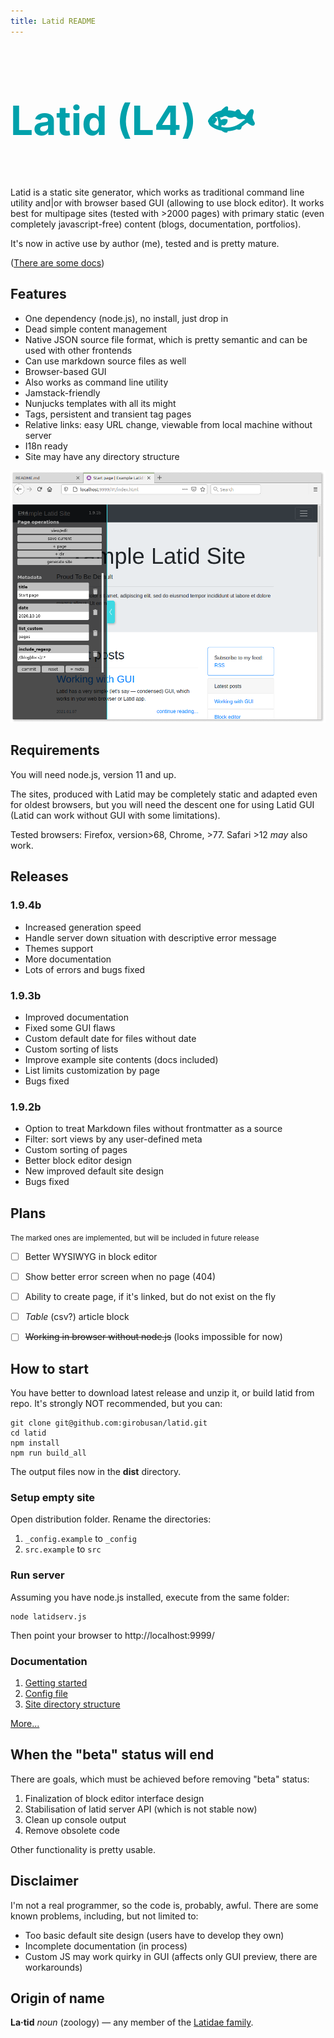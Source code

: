 ```yaml
---
title: Latid README
---
```

<span style='color:#00a1ab'>
<h1 style='font-size:4rem'> Latid (L4) &#128031;</h1>
</span>

Latid is a static site generator, which works as traditional 
command line utility and|or with browser based GUI (allowing to use block editor). 
It works best for multipage sites (tested with >2000 pages) with primary static 
(even completely 
javascript-free) content (blogs, documentation, portfolios).

It's now in active use by author (me), tested and is pretty mature.

([There are some docs](docs/en/index.md))

## Features

- One dependency (node.js), no install, just drop in
- Dead simple content management 
- Native JSON source file format, which is pretty semantic and can be used with other frontends
- Can use markdown source files as well
- Browser-based GUI
- Also works as command line utility
- Jamstack-friendly
- Nunjucks templates with all its might
- Tags, persistent and transient tag pages
- Relative links: easy URL change, viewable from local machine without server
- I18n ready
- Site may have any directory structure

![screenshot](docs/pix/readme_cover.png) 

## Requirements

You will need node.js, version 11 and up.

The sites, produced with Latid may be completely static and adapted even 
for oldest browsers, but you will need the descent one for using Latid GUI (Latid can 
  work without GUI with some limitations). 

Tested browsers: Firefox, version>68, Chrome, >77. Safari >12 _may_ also work. 

## Releases

### 1.9.4b

- Increased generation speed
- Handle server down situation with descriptive error message
- Themes support 
- More documentation
- Lots of errors and bugs fixed

### 1.9.3b

-  Improved documentation
-  Fixed some GUI flaws 
-  Custom default date for files without date
-  Custom sorting of lists
-  Improve example site contents (docs included)
-  List limits customization by page
-  Bugs fixed


### 1.9.2b

- Option to treat Markdown files without frontmatter as a source 
- Filter: sort views by any user-defined meta 
- Custom sorting of pages 
- Better block editor design
- New improved default site design
- Bugs fixed


## Plans 
<small>The marked ones are implemented, but will be included in future release</small>

- [ ] Better WYSIWYG in block editor
- [ ] Show better error screen when no page (404)
- [ ] Ability to create page, if it's linked, but do not exist on the fly
- [ ] _Table_ (csv?) article block
- [ ] ~~Working in browser without node.js~~ (looks impossible for now)


## How to start 

You have better to download latest release and unzip it, or build latid from repo.
It's strongly NOT recommended, but you can:

    git clone git@github.com:girobusan/latid.git
    cd latid 
    npm install
    npm run build_all

The output files now in the **dist** directory.


### Setup empty site

Open distribution folder. Rename the directories:

1. `_config.example` to `_config`
2. `src.example` to `src`

### Run server

Assuming you have node.js installed, execute from the same folder:

    node latidserv.js

Then point your browser to http://localhost:9999/ 

### Documentation

1. [Getting started](docs/en/gettingstarted.md)
2. [Config file](docs/en/settings_json.md)
2. [Site directory structure](docs/en/site_directory_structure.md)

[More...](docs/en/index.md) 

## When the "beta" status will end

There are goals, which must be achieved before removing "beta" status:

1. Finalization of block editor interface design
2. Stabilisation of latid server API (which is not stable now)
3. Clean up console output
4. Remove obsolete code

Other functionality is pretty usable. 

## Disclaimer

I'm not a real programmer, so the code is, probably, awful. There are some known problems, including, but not limited to:

- Too basic default site design (users have to develop they own)
- Incomplete documentation (in process)
- Custom JS may work quirky in GUI (affects only GUI preview, there are workarounds)

## Origin of name
**La·tid**  *noun* (zoology) — any member of the [Latidae family](https://en.wikipedia.org/wiki/Latidae).

